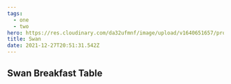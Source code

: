 ```yaml
---
tags:
  - one
  - two
hero: https://res.cloudinary.com/da32ufmnf/image/upload/v1640651657/proportional.design-v2/roop_l4jj0j.jpg
title: Swan
date: 2021-12-27T20:51:31.542Z
---
```


## Swan Breakfast Table
